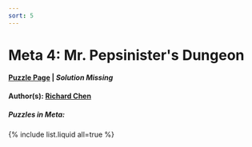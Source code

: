 ```yaml
---
sort: 5
---
```


# Meta 4: Mr. Pepsinister's Dungeon

#### [Puzzle Page](4-p.pdf) | *Solution Missing*
#### Author(s): [Richard Chen](../../../../search.html?q=Richard+Chen)

##### Puzzles in Meta:
{% include list.liquid all=true %}
